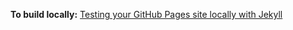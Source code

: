 **To build locally:**
[Testing your GitHub Pages site locally with Jekyll](https://docs.github.com/en/github/working-with-github-pages/testing-your-github-pages-site-locally-with-jekyll)

